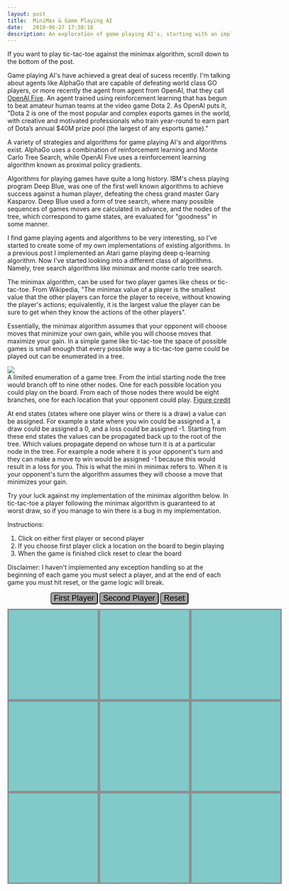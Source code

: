 ```yaml
---
layout: post
title:  MiniMax & Game Playing AI
date:   2018-06-27 17:30:16
description: An exploration of game playing AI's, starting with an implementation of the MiniMax algorithm. 
---
```


If you want to play tic-tac-toe against the minimax algorithm, scroll down to the bottom of the post.

Game playing AI's have achieved a great deal of sucess recently. I'm talking about agents like AlphaGo that are capable of defeating world class GO players, or more recently the agent from agent from OpenAI, that they call <a target="_blank" href="https://blog.openai.com/openai-five/">OpenAI Five</a>. An agent trained using reinforcement learning that has begun to beat amateur human teams at the video game Dota 2. As OpenAI puts it, "Dota 2 is one of the most popular and complex esports games in the world, with creative and motivated professionals who train year-round to earn part of Dota’s annual $40M prize pool (the largest of any esports game)." 

A variety of strategies and algorithms for game playing AI's and algorithms exist. AlphaGo uses a combination of reinforcement learning and Monte Carlo Tree Search, while OpenAI Five uses a reinforcement learning algorithm known as proximal policy gradients. 

Algorithms for playing games have quite a long history. IBM's chess playing program Deep Blue, was one of the first well known algorithms to achieve success against a human player, defeating the chess grand master Gary Kasparov. Deep Blue used a form of tree search, where many possible sequences of games moves are calculated in advance, and the nodes of the tree, which correspond to game states, are evaluated for "goodness" in some manner.  

I find game playing agents and algorithms to be very interesting, so I've started to create some of my own implementations of existing algorithms. In a previous post I implemented an Atari game playing deep q-learning algorithm. Now I've started looking into a different class of algorithms. Namely, tree search algorithms like minimax and monte carlo tree search. 

The minimax algorithm, can be used for two player games like chess or tic-tac-toe. From Wikipedia, "The minimax value of a player is the smallest value that the other players can force the player to receive, without knowing the player's actions; equivalently, it is the largest value the player can be sure to get when they know the actions of the other players". 

Essentially, the minimax algorithm assumes that your opponent will choose moves that minimize your own gain, while you will choose moves that maximize your gain. In a simple game like tic-tac-toe the space of possible games is small enough that every possible way a tic-tac-toe game could be played out can be enumerated in a tree.

<div class="img_row">
    <img class="col seven" src="{{ site.baseurl }}/assets/img/game-tree.png">
</div>

<div class="col ten caption">
    A limited enumeration of a game tree. From the intial starting node the tree would branch off to
    nine other nodes. One for each possible location you could play on the board. From each of those nodes there would be eight branches, one for each location that your opponent could play.
    <a target="_blank" href="http://www.flyingmachinestudios.com/programming/minimax/">Figure credit</a>
</div>

At end states (states where one player wins or there is a draw) a value can be assigned. For example a state where you win could be assigned a 1, a draw could be assigned a 0, and a loss could be assigned -1. Starting from these end states the values can be propagated back up to the root of the tree. Which values propagate depend on whose turn it is at a particular node in the tree. For example a node where it is your opponent's turn and they can make a move to win would be assigned -1 because this would result in a loss for you. This is what the mini in minimax refers to. When it is your opponent's turn the algorithm assumes they will choose a move that minimizes your gain. 

Try your luck against my implementation of the minimax algorithm below. In tic-tac-toe a player following the minimax algorithm is guaranteed to at worst draw, so if you manage to win there is a bug in my implementation.

Instructions:
<ol>
    <li>Click on either first player or second player</li>
    <li>If you choose first player click a location on the board to begin playing</li>
    <li>When the game is finished click reset to clear the board</li>
</ol>

Disclaimer: I haven't implemented any exception handling so at the beginning of each game you must 
select a player, and at the end of each game you must hit reset, or the game logic will break. 

<p></p>

<style media="screen" type="text/css">
    #buttons {
    text-align: center;
    padding-bottom: 10px;
    }

    button {
    font-size: 18px;
    background-color: rgb(163, 163, 163);
    border-radius: 5px;
    }

    .container {
        max-width: 600px;
        max-height: 600px;
        background-color: #f1f0ef;
        display: grid;
        grid-template: repeat(3, 1fr) / repeat(3, 1fr);
        margin: 0 auto;
        font-family: "Helvetica", sans-serif;
    }
    
    .container .box {
        border-style: solid;
        border-color: rgb(143, 143, 143);
        color: rgb(107, 107, 107);
        min-width: 200px;
        min-height: 200px;
        background-color: #82caca;
        text-align: center;
        vertical-align: middle;
        line-height: 200px;
        font-size: 80px;
    }
    
    .container #um {
        grid-area: 1 / 2 / span 1 / span 1;
    }
    
    .container #ur {
        grid-area: 1 / 3 / span 1 / span 1;
    }
    
    .container #ml {
        grid-area: 2 / 1 / span 1 / span 1;
    }
    
    .container #mm {
        grid-area: 2 / 2 / span 1 / span 1;
    }
    
    .container #mr {
        grid-area: 2 / 3 / span 1 / span 1;
    }
    
    .container #ll {
        grid-area: 3 / 1 / span 1 / span 1;
    }
    
    .container #lm {
        grid-area: 3 / 2 / span 1 / span 1;
    }
    
    .container #lr {
        grid-area: 3 / 3 / span 1 / span 1;
    }
</style>

<script src="{{ site.baseurl }}/assets/js/Node.js" type="text/javascript"></script>
<script src="{{ site.baseurl }}/assets/js/Tree.js" type="text/javascript"></script>

<div id="buttons">
    <button onclick="first()">First Player</button> 
    <button onclick="second()">Second Player</button> 
    <button onclick="reset()">Reset</button>
</div>

<div class="container">
    <div class="box" id="ul"></div>
    <div class="box" id="um"></div>
    <div class="box" id="ur"></div>
    <div class="box" id="ml"></div>
    <div class="box" id="mm"></div>
    <div class="box" id="mr"></div>
    <div class="box" id="ll"></div>
    <div class="box" id="lm"></div>
    <div class="box" id="lr"></div>
</div>

<script type="text/javascript" src="{{ site.baseurl }}/assets/js/boardDisplay.js"></script>

<script>
        // If human chooses to go second the AI will make an initial random move
        function second() {
            let gameBoard = ["", "", "", "", "", "", "", "", ""];
            gameBoard = randomMove("O", gameBoard); 
            gameAI = new AI(gameBoard, "X", false);
        }
        
        // If human chooses to go first we wait for the human to make a move
        // then update the game board and initialize the AI 
        firstVal = false;
        function first() {
            let gameBoard = ["", "", "", "", "", "", "", "", ""];
            firstVal = true;
        }

        // reset the game board
        function reset() {
            let boxes = document.querySelectorAll('.box');
            boxes.forEach((box) => {
                box.textContent = "";
                box.classList.remove('X');
                box.classList.remove('O');
            })
        }
        
        // Add event listener for when a box is clicked by user
        const buttons = document.querySelectorAll('.box');
        buttons.forEach((button) => {
        button.addEventListener('click', function(e){
            let id = e.target.id;
            let box = document.querySelector('#' + id);
            if (box.textContent != 'X' && box.textContent != 'O') {
                // Draw human move
                draw(id, 'X');

                // If human played first we need to initialize the game AI with the initial game board
                if (firstVal) {
                    console.log('check');
                    gameBoard = translate(true, null);
                    gameAI = new AI(gameBoard, "O", true);
                    firstVal = false; 
                }
                
                // Translate the current game board to an array and update the current root of the game 
                // possibilities tree
                let nextBoard = translate(true, null);
                gameAI.updateRoot(nextBoard);

                // Check for human win
                if (gameAI.currentRoot.isLeaf && gameAI.currentRoot.value !=0) {
                    alert("You win!");
                } else if(gameAI.currentRoot.isLeaf && gameAI.currentRoot.value == 0){
                    alert("Draw!");
                }
                
                // Choose AI action based on minimax
                nextBoard = gameAI.chooseAction();

                // Draw the AI move 
                translate(false, nextBoard);

                // Check for AI win
                if (gameAI.currentRoot.isLeaf && gameAI.currentRoot.value != 0) {
                    alert("You lose!");
                } else if(gameAI.currentRoot.isLeaf && gameAI.currentRoot.value == 0) {
                    alert("Draw!");
                }
                
            } else {
                alert("This location has already been played!");
            }
        })
        })
</script>
